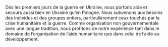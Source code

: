 Dès les premiers jours de la guerre en Ukraine, nous portons aide et secours aussi bien en Ukraine qu’en Pologne. Nous subvenons aux besoins des individus et des groupes entiers, particulièrement ceux touchés par la crise humanitaire et la guerre. Comme organisation non gouvernementale avec une longue tradition, nous profitons de notre expérience tant dans le domaine de l’organisation de l’aide humanitaire que dans celui de l’aide au développement.